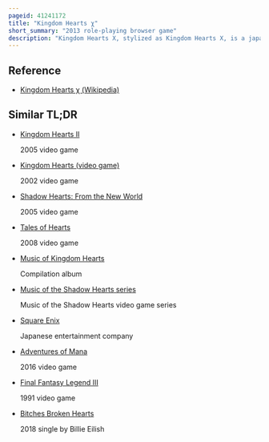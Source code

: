 ```yaml
---
pageid: 41241172
title: "Kingdom Hearts χ"
short_summary: "2013 role-playing browser game"
description: "Kingdom Hearts Χ, stylized as Kingdom Hearts Χ, is a japanese role-playing Browser Game developed by Square Enix, Bitgroove and Success, and published by Square Enix for Web Browsers as the eighth Installment in the Kingdom Hearts Series. Gameplay involves Players navigating a customized Avatar through disney-inspired Worlds fighting Enemies and taking down Bosses in Multiplayer Matches in Competition with other Teams. A Version of the Game for mobile Devices called Kingdom Hearts unchained was released as the ninth Installment of the Series in Japan in september 2015 and worldwide in 2016."
---
```


## Reference

- [Kingdom Hearts χ (Wikipedia)](https://en.wikipedia.org/?curid=41241172)

## Similar TL;DR

- [Kingdom Hearts II](/tldr/en/kingdom-hearts-ii)

  2005 video game

- [Kingdom Hearts (video game)](/tldr/en/kingdom-hearts-video-game)

  2002 video game

- [Shadow Hearts: From the New World](/tldr/en/shadow-hearts-from-the-new-world)

  2005 video game

- [Tales of Hearts](/tldr/en/tales-of-hearts)

  2008 video game

- [Music of Kingdom Hearts](/tldr/en/music-of-kingdom-hearts)

  Compilation album

- [Music of the Shadow Hearts series](/tldr/en/music-of-the-shadow-hearts-series)

  Music of the Shadow Hearts video game series

- [Square Enix](/tldr/en/square-enix)

  Japanese entertainment company

- [Adventures of Mana](/tldr/en/adventures-of-mana)

  2016 video game

- [Final Fantasy Legend III](/tldr/en/final-fantasy-legend-iii)

  1991 video game

- [Bitches Broken Hearts](/tldr/en/bitches-broken-hearts)

  2018 single by Billie Eilish
